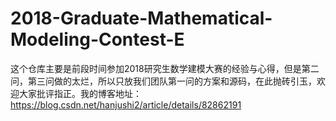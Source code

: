 # 2018-Graduate-Mathematical-Modeling-Contest-E
这个仓库主要是前段时间参加2018研究生数学建模大赛的经验与心得，但是第二问，第三问做的太烂，所以只放我们团队第一问的方案和源码，在此抛砖引玉，欢迎大家批评指正。我的博客地址：https://blog.csdn.net/hanjushi2/article/details/82862191
